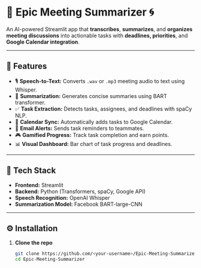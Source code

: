 # 🚀 Epic Meeting Summarizer 🌀

An AI-powered Streamlit app that **transcribes**, **summarizes**, and **organizes meeting discussions** into actionable tasks with **deadlines, priorities**, and **Google Calendar integration**.

---

## 🌟 Features

- 🎙️ **Speech-to-Text:** Converts `.wav` or `.mp3` meeting audio to text using Whisper.
- 🧠 **Summarization:** Generates concise summaries using BART transformer.
- ✅ **Task Extraction:** Detects tasks, assignees, and deadlines with spaCy NLP.
- 📅 **Calendar Sync:** Automatically adds tasks to Google Calendar.
- 📧 **Email Alerts:** Sends task reminders to teammates.
- 🎮 **Gamified Progress:** Track task completion and earn points.
- 📊 **Visual Dashboard:** Bar chart of task progress and deadlines.

---

## 🧰 Tech Stack

- **Frontend:** Streamlit  
- **Backend:** Python (Transformers, spaCy, Google API)  
- **Speech Recognition:** OpenAI Whisper  
- **Summarization Model:** Facebook BART-large-CNN  

---

## ⚙️ Installation

1. **Clone the repo**
   ```bash
   git clone https://github.com/<your-username>/Epic-Meeting-Summarizer.git
   cd Epic-Meeting-Summarizer
